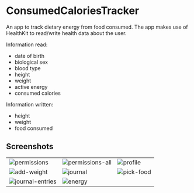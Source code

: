 # ConsumedCaloriesTracker
An app to track dietary energy from food consumed. The app makes use of HealthKit to read/write health data about the user.

Information read:
- date of birth
- biological sex
- blood type
- height
- weight
- active energy
- consumed calories

Information written:
- height
- weight
- food consumed

## Screenshots

|   |   |   |
|--|--|--|
| <img alt="permissions" src="https://github.com/user-attachments/assets/b5fb2a47-0ea4-42ce-a9ec-1f71a46cb025" /> | <img alt="permissions-all" src="https://github.com/user-attachments/assets/27da09ef-cc39-47bd-904e-252a8e06780f" /> | <img alt="profile" src="https://github.com/user-attachments/assets/5dc8297a-99b6-4e79-9797-fc0e2b4e72ac" /> |
| <img alt="add-weight" src="https://github.com/user-attachments/assets/c3bc0108-99ca-4b87-9d8c-a14c54ac45c4" /> | <img alt="journal" src="https://github.com/user-attachments/assets/bf05ee79-c14f-40ab-94b6-b8e5130a4679" /> | <img alt="pick-food" src="https://github.com/user-attachments/assets/c127bb4f-62d6-44e1-b91f-84af3ccecc40" /> |
| <img alt="journal-entries" src="https://github.com/user-attachments/assets/fdad75c6-6c43-463b-bd14-1c586a115f85" /> | <img alt="energy" src="https://github.com/user-attachments/assets/2db0c829-9914-41c1-895a-aa884470e82c" /> | |
